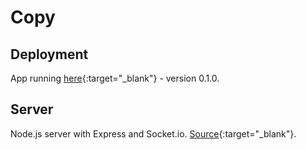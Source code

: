 # Copy

## Deployment
App running [here](https://copyapp.netlify.com/){:target="_blank"} - version 0.1.0.

## Server

Node.js server with Express and Socket.io. [Source](https://github.com/jodapomo/copy-back){:target="_blank"}.
